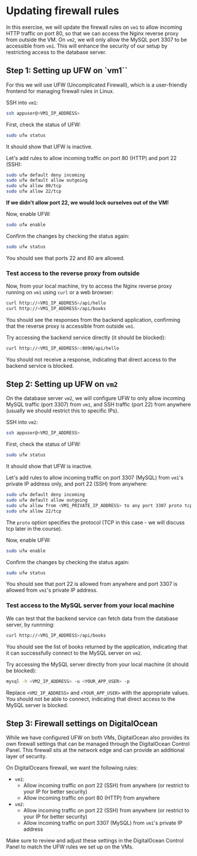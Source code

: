 # Updating firewall rules

In this exercise, we will update the firewall rules on `vm1` to allow incoming HTTP traffic on port 80, so that we can access the Nginx reverse proxy from outside the VM. On `vm2`, we will only allow the MySQL port 3307 to be accessible from `vm1`. This will enhance the security of our setup by restricting access to the database server.

## Step 1: Setting up UFW on `vm1``

For this we will use UFW (Uncomplicated Firewall), which is a user-friendly frontend for managing firewall rules in Linux.

SSH into `vm1`:

```bash
ssh appuser@<VM1_IP_ADDRESS>
```
First, check the status of UFW:

```bash
sudo ufw status
```
It should show that UFW is inactive. 

Let's add rules to allow incoming traffic on port 80 (HTTP) and port 22 (SSH):

```bash
sudo ufw default deny incoming
sudo ufw default allow outgoing
sudo ufw allow 80/tcp
sudo ufw allow 22/tcp
```

**If we didn't allow port 22, we would lock ourselves out of the VM!**

Now, enable UFW:

```bash
sudo ufw enable
```
Confirm the changes by checking the status again:

```bash
sudo ufw status
```

You should see that ports 22 and 80 are allowed.

### Test access to the reverse proxy from outside

Now, from your local machine, try to access the Nginx reverse proxy running on `vm1` using `curl` or a web browser:

```bash
curl http://<VM1_IP_ADDRESS>/api/hello
curl http://<VM1_IP_ADDRESS>/api/books
```

You should see the responses from the backend application, confirming that the reverse proxy is accessible from outside `vm1`.

Try accessing the backend service directly (it should be blocked):

```bash
curl http://<VM1_IP_ADDRESS>:8090/api/hello
```
You should not receive a response, indicating that direct access to the backend service is blocked.

## Step 2: Setting up UFW on `vm2`

On the database server `vm2`, we will configure UFW to only allow incoming MySQL traffic (port 3307) from `vm1`, and SSH traffic (port 22) from anywhere (usually we should restrict this to specific IPs).

SSH into `vm2`:

```bash
ssh appuser@<VM2_IP_ADDRESS>
```

First, check the status of UFW:

```bash
sudo ufw status
```

It should show that UFW is inactive.

Let's add rules to allow incoming traffic on port 3307 (MySQL) from `vm1`'s private IP address only, and port 22 (SSH) from anywhere:

```bash
sudo ufw default deny incoming
sudo ufw default allow outgoing
sudo ufw allow from <VM1_PRIVATE_IP_ADDRESS> to any port 3307 proto tcp
sudo ufw allow 22/tcp
```
The `proto` option specifies the protocol (TCP in this case - we will discuss tcp later in the course).

Now, enable UFW:

```bash
sudo ufw enable
```

Confirm the changes by checking the status again:

```bash
sudo ufw status
```
You should see that port 22 is allowed from anywhere and port 3307 is allowed from `vm1`'s private IP address.

### Test access to the MySQL server from your local machine

We can test that the backend service can fetch data from the database server, by runnning:

```bash
curl http://<VM1_IP_ADDRESS>/api/books
```
You should see the list of books returned by the application, indicating that it can successfully connect to the MySQL server on `vm2`.

Try accessing the MySQL server directly from your local machine (it should be blocked):

```bash
mysql -h <VM2_IP_ADDRESS> -u <YOUR_APP_USER> -p
```
Replace `<VM2_IP_ADDRESS>` and `<YOUR_APP_USER>` with the appropriate values. You should not be able to connect, indicating that direct access to the MySQL server is blocked.


## Step 3: Firewall settings on DigitalOcean

While we have configured UFW on both VMs, DigitalOcean also provides its own firewall settings that can be managed through the DigitalOcean Control Panel. This firewall sits at the network edge and can provide an additional layer of security.

On DigitalOceans firewall, we want the following rules:
- `vm1`:
    - Allow incoming traffic on port 22 (SSH) from anywhere (or restrict to your IP for better security)
    - Allow incoming traffic on port 80 (HTTP) from anywhere
- `vm2`:
    - Allow incoming traffic on port 22 (SSH) from anywhere (or restrict to your IP for better security)
    - Allow incoming traffic on port 3307 (MySQL) from `vm1`'s private IP address

Make sure to review and adjust these settings in the DigitalOcean Control Panel to match the UFW rules we set up on the VMs.